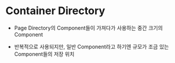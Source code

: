 # Container Directory

- Page Directory의 Component들이 가져다가 사용하는 중간 크기의 Component

- 반복적으로 사용되지만, 일반 Component라고 하기엔 규모가 조금 있는 Component들의 저장 위치